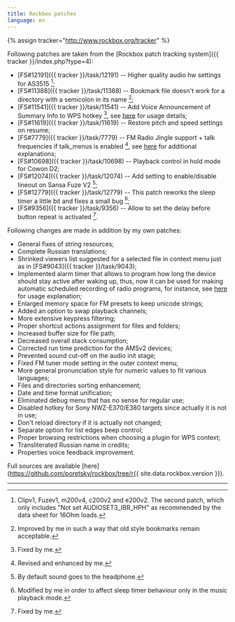 ```yaml
---
title: Rockbox patches
language: en
---
```


{% assign tracker="http://www.rockbox.org/tracker" %}

Following patches are taken from the
[Rockbox patch tracking system]({{ tracker }}/index.php?type=4):

- [FS#12191]({{ tracker }}/task/12191) -- Higher quality audio hw
  settings for AS3515 [^1];
- [FS#11388]({{ tracker }}/task/11388) -- Bookmark file doesn't work
  for a directory with a semicolon in its name [^3];
- [FS#11541]({{ tracker }}/task/11541) -- Add Voice Announcement of
  Summary Info to WPS hotkey [^2],
  see [here](features.md#anchor1) for usage details;
- [FS#11619]({{ tracker }}/task/11619) -- Restore pitch and speed
  settings on resume; 
- [FS#7779]({{ tracker }}/task/7779) -- FM Radio Jingle support + talk
  frequencies if talk_menus is enabled [^4],
  see [here](features.md#anchor3) for additional explanations;
- [FS#10698]({{ tracker }}/task/10698) -- Playback control in hold
  mode for Cowon D2;
- [FS#12074]({{ tracker }}/task/12074) -- Add setting to
  enable/disable lineout on Sansa Fuze V2 [^5];
- [FS#12779]({{ tracker }}/task/12779) -- This patch reworks the sleep
  timer a little bit and fixes a small bug [^6];
- [FS#9356]({{ tracker }}/task/9356) -- Allow to set the delay before
  button repeat is activated [^2].

Following changes are made in addition by my own patches:

- General fixes of string resources;
- Complete Russian translations;
- Shrinked viewers list suggested for a selected file in context
  menu just as in
  [FS#9043]({{ tracker }}/task/9043);
- Implemented alarm timer that allows to program how long the device
  should stay active after waking up, thus, now it can be used for
  making automatic scheduled recording of radio programs, for
  instance, see [here](features.md#anchor2) for usage explanation;
- Enlarged memory space for FM presets to keep unicode strings;
- Added an option to swap playback channels;
- More extensive keypress filtering;
- Proper shortcut actions assignment for files and folders;
- Increased buffer size for file path;
- Decreased overall stack consumption;
- Corrected run time prediction for the AMSv2 devices;
- Prevented sound cut-off on the audio init stage;
- Fixed FM tuner mode setting in the outer context menu;
- More general pronunciation style for numeric values to fit various
  languages;
- Files and directories sorting enhancement;
- Date and time format unification;
- Eliminated debug menu that has no sense for regular use;
- Disabled hotkey for Sony NWZ-E370/E380 targets since actually it is
  not in use;
- Don't reload directory if it is actually not changed;
- Separate option for list edges beep control;
- Proper browsing restrictions when choosing a plugin for WPS
  context;
- Transliterated Russian name in credits;
- Properties voice feedback improvement.

Full sources are available
[here](https://github.com/poretsky/rockbox/tree/r{{ site.data.rockbox.version }}).

----

[^1]: Clipv1, Fuzev1, m200v4, c200v2 and e200v2. The second patch, which only includes "Not set AUDIOSET3_IBR_HPH" as recommended by the data sheet for 16Ohm loads.

[^2]: Fixed by me.

[^3]:Improved by me in such a way that old style bookmarks remain acceptable.

[^4]: Revised and enhanced by me.

[^5]: By default sound goes to the headphone.

[^6]: Modified by me in order to affect sleep timer behaviour only in the music playback mode.
